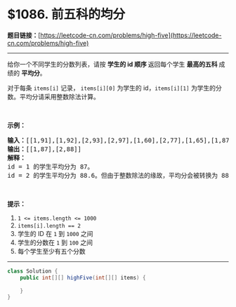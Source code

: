 # $1086. 前五科的均分

**题目链接：**[https://leetcode-cn.com/problems/high-five](https://leetcode-cn.com/problems/high-five)

---

<div class="content__1Y2H">
 <div class="notranslate">
  <p>给你一个不同学生的分数列表，请按&nbsp;<strong>学生的 id&nbsp;顺序&nbsp;</strong>返回每个学生&nbsp;<strong>最高的五科&nbsp;</strong>成绩的&nbsp;<strong>平均分</strong>。</p> 
  <p>对于每条&nbsp;<code>items[i]</code>&nbsp;记录， <code>items[i][0]</code>&nbsp;为学生的 id，<code>items[i][1]</code>&nbsp;为学生的分数。平均分请采用整数除法计算。</p> 
  <p>&nbsp;</p> 
  <p><strong>示例：</strong></p> 
  <pre class="language-text"><strong>输入：</strong>[[1,91],[1,92],[2,93],[2,97],[1,60],[2,77],[1,65],[1,87],[1,100],[2,100],[2,76]]
<strong>输出：</strong>[[1,87],[2,88]]
<strong>解释：</strong>
id = 1 的学生平均分为 87。
id = 2 的学生平均分为 88.6。但由于整数除法的缘故，平均分会被转换为 88。
</pre> 
  <p>&nbsp;</p> 
  <p><strong>提示：</strong></p> 
  <ol> 
   <li><code>1 &lt;= items.length &lt;= 1000</code></li> 
   <li><code>items[i].length == 2</code></li> 
   <li>学生的 ID 在&nbsp;<code>1</code> 到&nbsp;<code>1000</code>&nbsp;之间</li> 
   <li>学生的分数在&nbsp;<code>1</code> 到&nbsp;<code>100</code>&nbsp;之间</li> 
   <li>每个学生至少有五个分数</li> 
  </ol> 
 </div>
</div>

---

```java
class Solution {
    public int[][] highFive(int[][] items) {
        
    }
}
```